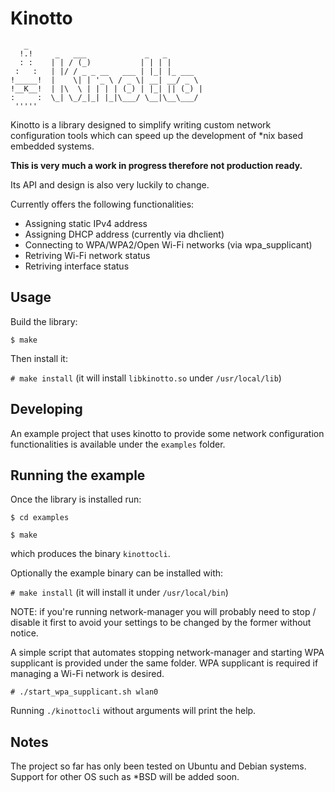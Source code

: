 # Kinotto

```
   _                                       
  !.!     _   ___             _   _        
  : :    | | / (_)           | | | |       
 :   :   | |/ / _ _ __   ___ | |_| |_ ___  
!_____!  |    \| | '_ \ / _ \| __| __/ _ \ 
!__K__!  | |\  \ | | | | (_) | |_| || (_) |
:     :  \_| \_/_|_| |_|\___/ \__|\__\___/ 
 '''''                                     
```

Kinotto is a library designed to simplify writing custom network configuration tools which can speed up the development of *nix based embedded systems.

__This is very much a work in progress therefore not production ready.__

Its API and design is also very luckily to change.

Currently offers the following functionalities:
- Assigning static IPv4 address
- Assigning DHCP address (currently via dhclient)
- Connecting to WPA/WPA2/Open Wi-Fi networks (via wpa_supplicant)
- Retriving Wi-Fi network status
- Retriving interface status

## Usage
Build the library:

`$ make`

Then install it:

`# make install` (it will install `libkinotto.so` under `/usr/local/lib`)

## Developing
An example project that uses kinotto to provide some network configuration functionalities is available under the `examples` folder.

## Running the example
Once the library is installed run:

`$ cd examples`

`$ make`

which produces the binary `kinottocli`.

Optionally the example binary can be installed with:

`# make install` (it will install it under `/usr/local/bin`)

NOTE: if you're running network-manager you will probably need to stop / disable it first to avoid your settings to be changed by the former without notice.

A simple script that automates stopping network-manager and starting WPA supplicant is provided under the same folder. WPA supplicant is required if managing a Wi-Fi network is desired.

`# ./start_wpa_supplicant.sh wlan0`

Running `./kinottocli` without arguments will print the help.

## Notes
The project so far has only been tested on Ubuntu and Debian systems. Support for other OS such as *BSD will be added soon.
